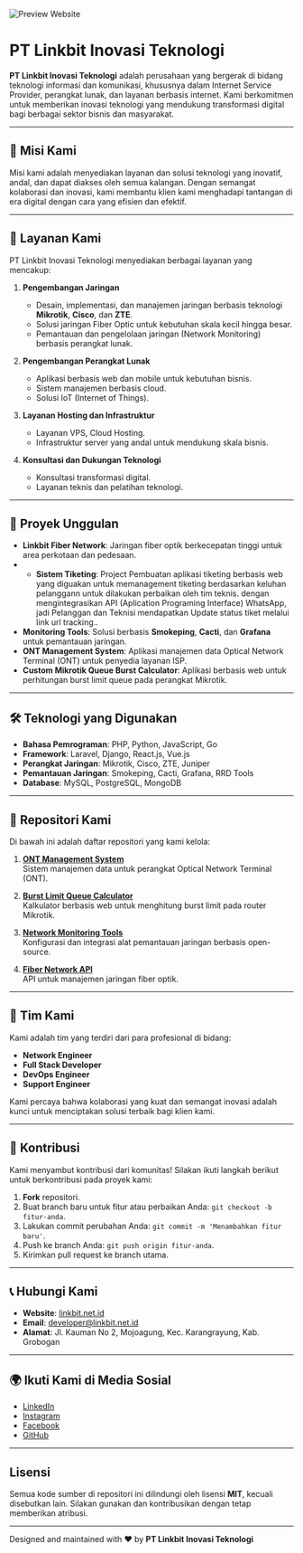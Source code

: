 ![Preview Website](https://linkbit.net.id/assets/img/logo-linkbit.png)
# PT Linkbit Inovasi Teknologi

**PT Linkbit Inovasi Teknologi** adalah perusahaan yang bergerak di bidang teknologi informasi dan komunikasi, khususnya dalam Internet Service Provider, perangkat lunak, dan layanan berbasis internet. Kami berkomitmen untuk memberikan inovasi teknologi yang mendukung transformasi digital bagi berbagai sektor bisnis dan masyarakat.

---

## 🚀 Misi Kami
Misi kami adalah menyediakan layanan dan solusi teknologi yang inovatif, andal, dan dapat diakses oleh semua kalangan. Dengan semangat kolaborasi dan inovasi, kami membantu klien kami menghadapi tantangan di era digital dengan cara yang efisien dan efektif.

---

## 💼 Layanan Kami
PT Linkbit Inovasi Teknologi menyediakan berbagai layanan yang mencakup:
1. **Pengembangan Jaringan**  
   - Desain, implementasi, dan manajemen jaringan berbasis teknologi **Mikrotik**, **Cisco**, dan **ZTE**.
   - Solusi jaringan Fiber Optic untuk kebutuhan skala kecil hingga besar.
   - Pemantauan dan pengelolaan jaringan (Network Monitoring) berbasis perangkat lunak.

2. **Pengembangan Perangkat Lunak**  
   - Aplikasi berbasis web dan mobile untuk kebutuhan bisnis.
   - Sistem manajemen berbasis cloud.
   - Solusi IoT (Internet of Things).

3. **Layanan Hosting dan Infrastruktur**  
   - Layanan VPS, Cloud Hosting.
   - Infrastruktur server yang andal untuk mendukung skala bisnis.

4. **Konsultasi dan Dukungan Teknologi**  
   - Konsultasi transformasi digital.
   - Layanan teknis dan pelatihan teknologi.

---

## 🌟 Proyek Unggulan
- **Linkbit Fiber Network**: Jaringan fiber optik berkecepatan tinggi untuk area perkotaan dan pedesaan.
- - **Sistem Tiketing**: Project Pembuatan aplikasi tiketing berbasis web yang diguakan untuk memanagement tiketing berdasarkan keluhan pelanggann untuk dilakukan perbaikan oleh tim teknis. dengan mengintegrasikan API (Aplication Programing Interface) WhatsApp, jadi Pelanggan dan Teknisi mendapatkan Update status tiket melalui link url tracking..
- **Monitoring Tools**: Solusi berbasis **Smokeping**, **Cacti**, dan **Grafana** untuk pemantauan jaringan.
- **ONT Management System**: Aplikasi manajemen data Optical Network Terminal (ONT) untuk penyedia layanan ISP.
- **Custom Mikrotik Queue Burst Calculator**: Aplikasi berbasis web untuk perhitungan burst limit queue pada perangkat Mikrotik.

---

## 🛠️ Teknologi yang Digunakan
- **Bahasa Pemrograman**: PHP, Python, JavaScript, Go
- **Framework**: Laravel, Django, React.js, Vue.js
- **Perangkat Jaringan**: Mikrotik, Cisco, ZTE, Juniper
- **Pemantauan Jaringan**: Smokeping, Cacti, Grafana, RRD Tools
- **Database**: MySQL, PostgreSQL, MongoDB

---

## 📂 Repositori Kami
Di bawah ini adalah daftar repositori yang kami kelola:

1. [**ONT Management System**](https://github.com//PT-LINKBIT-INOVASI-TEKNOLOGI/ont-management-system)  
   Sistem manajemen data untuk perangkat Optical Network Terminal (ONT).

2. [**Burst Limit Queue Calculator**](https://github.com//PT-LINKBIT-INOVASI-TEKNOLOGI/burst-calculator)  
   Kalkulator berbasis web untuk menghitung burst limit pada router Mikrotik.

3. [**Network Monitoring Tools**](https://github.com//PT-LINKBIT-INOVASI-TEKNOLOGI/network-monitoring-tools)  
   Konfigurasi dan integrasi alat pemantauan jaringan berbasis open-source.

4. [**Fiber Network API**](https://github.com//PT-LINKBIT-INOVASI-TEKNOLOGI/fiber-network-api)  
   API untuk manajemen jaringan fiber optik.

---

## 👥 Tim Kami
Kami adalah tim yang terdiri dari para profesional di bidang:
- **Network Engineer**
- **Full Stack Developer**
- **DevOps Engineer**
- **Support Engineer**

Kami percaya bahwa kolaborasi yang kuat dan semangat inovasi adalah kunci untuk menciptakan solusi terbaik bagi klien kami.

---

## 📝 Kontribusi
Kami menyambut kontribusi dari komunitas! Silakan ikuti langkah berikut untuk berkontribusi pada proyek kami:
1. **Fork** repositori.
2. Buat branch baru untuk fitur atau perbaikan Anda: `git checkout -b fitur-anda`.
3. Lakukan commit perubahan Anda: `git commit -m 'Menambahkan fitur baru'`.
4. Push ke branch Anda: `git push origin fitur-anda`.
5. Kirimkan pull request ke branch utama.

---

## 📞 Hubungi Kami
- **Website**: [linkbit.net.id](https://linkbit.net.id)  
- **Email**: developer@linkbit.net.id  
- **Alamat**: Jl. Kauman No 2, Mojoagung, Kec. Karangrayung, Kab. Grobogan

---

## 🌍 Ikuti Kami di Media Sosial
- [LinkedIn](https://linkedin.com/company/linkbit)  
- [Instagram](https://instagram.com/linkbit.net.id)  
- [Facebook](https://facebook.com/linkbit)  
- [GitHub](https://github.com/PT-LINKBIT-INOVASI-TEKNOLOGI)  

---

## Lisensi
Semua kode sumber di repositori ini dilindungi oleh lisensi **MIT**, kecuali disebutkan lain. Silakan gunakan dan kontribusikan dengan tetap memberikan atribusi.

---

Designed and maintained with ❤️ by **PT Linkbit Inovasi Teknologi**
